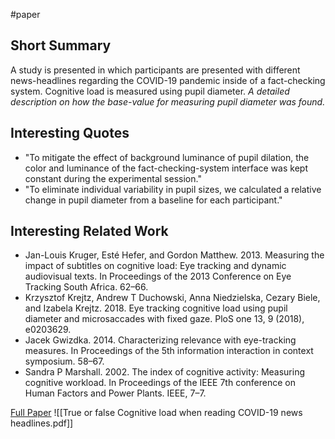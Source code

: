 #paper

## Short Summary ##
A study is presented in which participants are presented with different news-headlines regarding the COVID-19 pandemic inside of a fact-checking system.  Cognitive load is measured using pupil diameter.
*A detailed description on how the base-value for measuring pupil diameter was found.*

## Interesting Quotes ##
- "To mitigate the effect of background luminance of pupil dilation, the color and luminance of the fact-checking-system interface was kept constant during the experimental session."
- "To eliminate individual variability in pupil sizes, we calculated a relative change in pupil diameter from a baseline for each participant."

## Interesting Related Work ##
- Jan-Louis Kruger, Esté Hefer, and Gordon Matthew. 2013. Measuring the impact of subtitles on cognitive load: Eye tracking and dynamic audiovisual texts. In Proceedings of the 2013 Conference on Eye Tracking South Africa. 62–66.
- Krzysztof Krejtz, Andrew T Duchowski, Anna Niedzielska, Cezary Biele, and Izabela Krejtz. 2018. Eye tracking cognitive load using pupil diameter and microsaccades with fixed gaze. PloS one 13, 9 (2018), e0203629.
- Jacek Gwizdka. 2014. Characterizing relevance with eye-tracking measures. In Proceedings of the 5th information interaction in context symposium. 58–67.
- Sandra P Marshall. 2002. The index of cognitive activity: Measuring cognitive workload. In Proceedings of the IEEE 7th conference on Human Factors and Power Plants. IEEE, 7–7.

[Full Paper](https://dl.acm.org/doi/10.1145/3576840.3578290) ![[True or false Cognitive load when reading COVID-19 news headlines.pdf]]